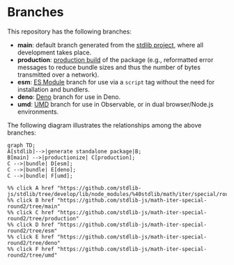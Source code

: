 <!--

@license Apache-2.0

Copyright (c) 2022 The Stdlib Authors.

Licensed under the Apache License, Version 2.0 (the "License");
you may not use this file except in compliance with the License.
You may obtain a copy of the License at

    http://www.apache.org/licenses/LICENSE-2.0

Unless required by applicable law or agreed to in writing, software
distributed under the License is distributed on an "AS IS" BASIS,
WITHOUT WARRANTIES OR CONDITIONS OF ANY KIND, either express or implied.
See the License for the specific language governing permissions and
limitations under the License.

-->

# Branches

This repository has the following branches:

-   **main**: default branch generated from the [stdlib project][stdlib-url], where all development takes place.
-   **production**: [production build][production-url] of the package (e.g., reformatted error messages to reduce bundle sizes and thus the number of bytes transmitted over a network).
-   **esm**: [ES Module][esm-url] branch for use via a `script` tag without the need for installation and bundlers.
-   **deno**: [Deno][deno-url] branch for use in Deno.
-   **umd**: [UMD][umd-url] branch for use in Observable, or in dual browser/Node.js environments.

The following diagram illustrates the relationships among the above branches:

```mermaid
graph TD;
A[stdlib]-->|generate standalone package|B;
B[main] -->|productionize| C[production];
C -->|bundle| D[esm];
C -->|bundle| E[deno];
C -->|bundle| F[umd];

%% click A href "https://github.com/stdlib-js/stdlib/tree/develop/lib/node_modules/%40stdlib/math/iter/special/round2"
%% click B href "https://github.com/stdlib-js/math-iter-special-round2/tree/main"
%% click C href "https://github.com/stdlib-js/math-iter-special-round2/tree/production"
%% click D href "https://github.com/stdlib-js/math-iter-special-round2/tree/esm"
%% click E href "https://github.com/stdlib-js/math-iter-special-round2/tree/deno"
%% click F href "https://github.com/stdlib-js/math-iter-special-round2/tree/umd"
```

[stdlib-url]: https://github.com/stdlib-js/stdlib/tree/develop/lib/node_modules/%40stdlib/math/iter/special/round2
[production-url]: https://github.com/stdlib-js/math-iter-special-round2/tree/production
[deno-url]: https://github.com/stdlib-js/math-iter-special-round2/tree/deno
[umd-url]: https://github.com/stdlib-js/math-iter-special-round2/tree/umd
[esm-url]: https://github.com/stdlib-js/math-iter-special-round2/tree/esm